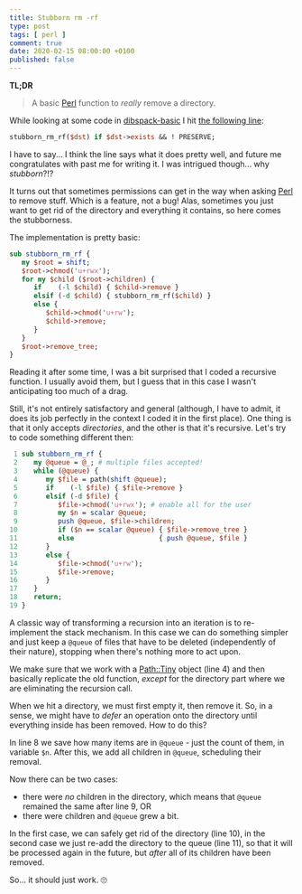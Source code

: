 ```yaml
---
title: Stubborn rm -rf
type: post
tags: [ perl ]
comment: true
date: 2020-02-15 08:00:00 +0100
published: false
---
```


**TL;DR**

> A basic [Perl][] function to *really* remove a directory.

While looking at some code in [dibspack-basic][] I hit [the following
line][]:

```perl
stubborn_rm_rf($dst) if $dst->exists && ! PRESERVE;
```

I have to say... I think the line says what it does pretty well, and future
me congratulates with past me for writing it. I was intrigued though... why
*stubborn*?!?

It turns out that sometimes permissions can get in the way when asking
[Perl][] to remove stuff. Which is a feature, not a bug! Alas, sometimes you
just want to get rid of the directory and everything it contains, so here
comes the stubborness.

The implementation is pretty basic:

```perl
sub stubborn_rm_rf {
   my $root = shift;
   $root->chmod('u+rwx');
   for my $child ($root->children) {
      if    (-l $child) { $child->remove }
      elsif (-d $child) { stubborn_rm_rf($child) }
      else {
         $child->chmod('u+rw');
         $child->remove;
      }
   }
   $root->remove_tree;
}
```

Reading it after some time, I was a bit surprised that I coded a recursive
function. I usually avoid them, but I guess that in this case I wasn't
anticipating too much of a drag.

Still, it's not entirely satisfactory and general (although, I have to
admit, it does its job perfectly in the context I coded it in the first
place). One thing is that it only accepts *directories*, and the other is
that it's recursive. Let's try to code something different then:

```perl
 1 sub stubborn_rm_rf {
 2    my @queue = @_; # multiple files accepted!
 3    while (@queue) {
 4       my $file = path(shift @queue);
 5       if    (-l $file) { $file->remove }
 6       elsif (-d $file) {
 7          $file->chmod('u+rwx'); # enable all for the user
 8          my $n = scalar @queue;
 9          push @queue, $file->children;
10          if ($n == scalar @queue) { $file->remove_tree }
11          else                     { push @queue, $file }
12       }
13       else {
14          $file->chmod('u+rw');
15          $file->remove;
16       }
17    }
18    return;
19 }
```

A classic way of transforming a recursion into an iteration is to
re-implement the stack mechanism. In this case we can do something simpler
and just keep a `@queue` of files that have to be deleted (independently of
their nature), stopping when there's nothing more to act upon.

We make sure that we work with a [Path::Tiny][] object (line 4) and then
basically replicate the old function, *except* for the directory part where
we are eliminating the recursion call.

When we hit a directory, we must first empty it, then remove it. So, in a
sense, we might have to *defer* an operation onto the directory until
everything inside has been removed. How to do this?

In line 8 we save how many items are in `@queue` - just the count of them,
in variable `$n`. After this, we add all children in `@queue`, scheduling
their removal.

Now there can be two cases:

- there were *no* children in the directory, which means that `@queue`
  remained the same after line 9, OR
- there were children and `@queue` grew a bit.

In the first case, we can safely get rid of the directory (line 10), in the
second case we just re-add the directory to the queue (line 11), so that it
will be processed again in the future, but *after* all of its children have
been removed.

So... it should just work. 🙄


[Perl]: https://www.perl.org/
[dibspack-basic]: https://github.com/polettix/dibspack-basic
[the following line]: https://github.com/polettix/dibspack-basic/blob/master/install/with-dibsignore#L68
[Path::Tiny]: https://metacpan.org/pod/Path::Tiny
